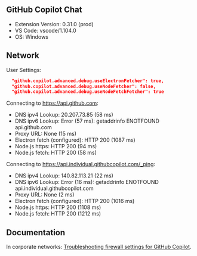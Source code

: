 ## GitHub Copilot Chat

- Extension Version: 0.31.0 (prod)
- VS Code: vscode/1.104.0
- OS: Windows

## Network

User Settings:
```json
  "github.copilot.advanced.debug.useElectronFetcher": true,
  "github.copilot.advanced.debug.useNodeFetcher": false,
  "github.copilot.advanced.debug.useNodeFetchFetcher": true
```

Connecting to https://api.github.com:
- DNS ipv4 Lookup: 20.207.73.85 (58 ms)
- DNS ipv6 Lookup: Error (57 ms): getaddrinfo ENOTFOUND api.github.com
- Proxy URL: None (15 ms)
- Electron fetch (configured): HTTP 200 (1087 ms)
- Node.js https: HTTP 200 (94 ms)
- Node.js fetch: HTTP 200 (58 ms)

Connecting to https://api.individual.githubcopilot.com/_ping:
- DNS ipv4 Lookup: 140.82.113.21 (22 ms)
- DNS ipv6 Lookup: Error (16 ms): getaddrinfo ENOTFOUND api.individual.githubcopilot.com
- Proxy URL: None (2 ms)
- Electron fetch (configured): HTTP 200 (1016 ms)
- Node.js https: HTTP 200 (1108 ms)
- Node.js fetch: HTTP 200 (1212 ms)

## Documentation

In corporate networks: [Troubleshooting firewall settings for GitHub Copilot](https://docs.github.com/en/copilot/troubleshooting-github-copilot/troubleshooting-firewall-settings-for-github-copilot).